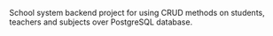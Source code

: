 School system backend project for using CRUD methods on students, teachers and subjects over PostgreSQL database.  
